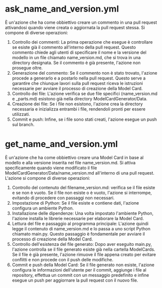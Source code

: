 # ask_name_and_version.yml
È un'azione che ha come obbiettivo creare un commento in una pull request attivandosi quando viene creata o aggiornata la pull request stessa. Si compone di diverse operazioni:
1. Controllo dei commenti: La prima operazione che esegue è controllare se esiste già il commento all'interno della pull request. Questo commento chiede agli utenti di specificare il nome e la versione del modello in un file chiamato name_version.md, che si trova in una directory designata. Se il commento è già presente, l'azione non prosegue oltre.
2. Generazione del commento: Se il commento non è stato trovato, l'azione procede a generarlo e a postarlo nella pull request. Questo serve a garantire che chiunque lavori sulla pull request riceva le istruzioni necessarie per avviare il processo di creazione della Model Card.
3. Controllo dei file: L'azione verifica se due file specifici (name_version.md e _parts.md) esistono già nella directory ModelCardGenerator/Data.
4. Creazione dei file: Se i file non esistono, l'azione crea la directory necessaria e inizializza entrambi i file, rendendoli pronti per essere utilizzati.
5. Commit e push: Infine, se i file sono stati creati, l'azione esegue un push sul branch. 

# get_name_and_version.yml
È un'azione che ha come obbiettivo creare una Model Card in base al modello e alla versione inserita nel file name_version.md. Si attiva specificamente quando viene modificato il file ModelCardGenerator/Data/name_version.md all'interno di una pull request. L'azione si compone di diverse operazioni:
1. Controllo del contenuto del filename_version.md:  verifica se il file esiste e se non è vuoto. Se il file non esiste o è vuoto, l'azione si interrompe, evitando di procedere con passaggi non necessari.
2. Impostazione di Python: Se il file esiste e contiene dati, l'azione configura un ambiente Python.
3. Installazione delle dipendenze: Una volta impostato l'ambiente Python, l'azione installa le librerie necessarie per elaborare la Model Card.
4. Lettura del file e passaggio al programma principale: L'azione quindi legge il contenuto di name_version.md e lo passa a uno script Python chiamato main.py. Questo passaggio è fondamentale per avviare il processo di creazione della Model Card.
5. Controllo dell'esistenza del file generato: Dopo aver eseguito main.py, l'azione controlla se il file generato esiste già nella cartella ModelCards. Se il file è già presente, l'azione rimuove il file appena creato per evitare conflitti e non procede con il push delle modifiche.
6. Commit e push della Model Card: Se il file generato non esiste, l'azione configura le informazioni dell'utente per il commit, aggiunge i file al repository, effettua un commit con un messaggio predefinito e infine esegue un push per aggiornare la pull request con il nuovo file.
